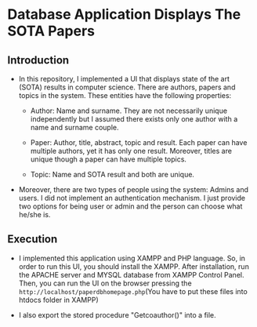 # Database Application Displays The SOTA Papers

## Introduction

  * In this repository, I implemented a UI that displays state of the art (SOTA) results in
computer science. There are authors, papers and topics in the system. These entities
have the following properties:

    * Author: Name and surname. They are not necessarily unique independently but
I assumed there exists only one author with a name and surname couple.

    * Paper: Author, title, abstract, topic and result. Each paper can have multiple
authors, yet it has only one result. Moreover, titles are unique though a paper can
have multiple topics.

    * Topic: Name and SOTA result and both are unique.

  * Moreover, there are two types of people using the system: Admins and users. I
did not implement an authentication mechanism. I just provide two
options for being user or admin and the person can choose what he/she is.


## Execution

  * I implemented this application using XAMPP and PHP language. So, in order to run this UI, 
you should install the XAMPP. After installation, run the APACHE server and MYSQL database 
from XAMPP Control Panel. Then, you can run the UI on the browser pressing the 
`http://localhost/paperdbhomepage.php`(You have to put these files into htdocs folder in XAMPP)

  * I also export the stored procedure "Getcoauthor()" into a file.
